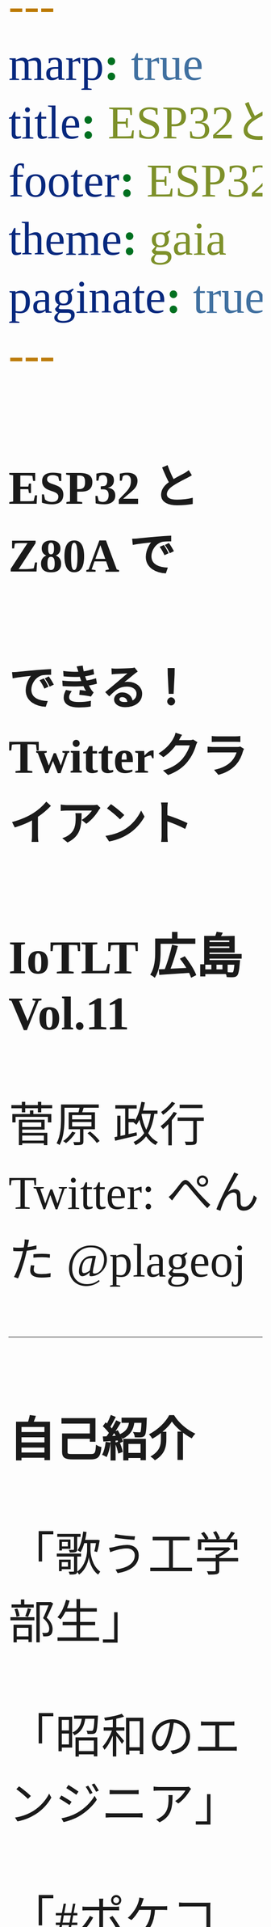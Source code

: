 ```yaml
---
marp: true
title: ESP32とZ80Aでできる！Twitterクライアント
footer: ESP32とZ80Aでできる！Twitterクライアント - IoTLT 広島 Vol.11 / ぺんた @plageoj
theme: gaia
paginate: true
---
```


<style>
*{
    font-family: "M+ 1p";
    font-size: 2.4rem;
}
</style>

# ESP32 と Z80A で
# できる！Twitterクライアント

### IoTLT 広島 Vol.11


菅原 政行
Twitter: ぺんた @plageoj

---

# 自己紹介

「歌う工学部生」

「昭和のエンジニア」

「[#ポケコンでモテる大学生](https://twitter.com/search?q=%23%E3%83%9D%E3%82%B1%E3%82%B3%E3%83%B3%E3%81%A7%E3%83%A2%E3%83%86%E3%82%8B%E5%A4%A7%E5%AD%A6%E7%94%9F)」

年齢を疑われることが増えましたが
21歳（昭和73年生まれ）です。

---

# 今回の Z80A マシン: PC-G850VS

Z80 を裸では扱いません。期待された皆さんごめんなさい。

+ SHARP製
+ 2009年発表
+ CPU Z80互換 CMOS @ 8MHz
	+ 世界最後にして最強の 8bit マイコン
+ SRAM 32KB SIMM
+ 144 × 48 フルグラフィックモノクロ LCD

---

# ことの発端

![](https://i.imgur.com/7gj8pBl.png)
Arduino UART でポケコンと通信できることがわかりました

このときは片方向でしたが、実験を重ねて双方向通信に成功

---

# UART でポケコンと通信する

ポケコンの信号レベルは UART と同じ、論理は RS-232C 準拠

![image.png](https://qiita-image-store.s3.amazonaws.com/0/116845/a96c1f4c-718b-bd03-db18-a5c07631674a.png)
出典: [PC-G850VS Interface](wrabetz.de/resources/Sharp_PC-G850VS_Interface.pdf)

---

## Software UART で論理を反転すれば通信可能

```cpp
#include <SoftwareSerial.h>

// 第3引数に true を渡す
SoftwareSerial Serial2(rxPin, txPin, true);
void setup(){
    Serial2.begin(9600);
}
```
詳細: [PC-G850VS を最近のマイコンと接続する](https://qiita.com/plageoj/items/681f3331746871c5f2f8)

---

# ESP32 から Twitter を叩く

ESP32 の基本的なコードはこちらの記事のものをほぼ流用

[Twitter API から Arduino – ESP32 を使ってトレンドツイートを取得してみた](https://www.mgo-tec.com/blog-entry-twitter-api-arduino-esp32-trend-get.html)

元ソースではベタ打ちされているリクエスト URL と内容を
差し替えられるように改変しました

---

# 叩いた内容をポケコンで表示する

ポケコンでは漢字やひらがなが表示できません。

[美咲フォント](http://littlelimit.net/misaki.htm)（8✕8）なら、ポケコン内臓の
ANKフォント（8✕6）と一行の高さが同じになります！

これを HEX でダンプして転送し
ポケコンで液晶に書き込むと……

---

# ツイートを表示できます

[動作動画](https://youtu.be/yqvIi95MM-4?t=17)

API のリクエストの組み立て方自体は同じなので、
ポケコンからツイートもできます

運が良ければ実機デモ

---
# ‬　
# ‬
# ありがとうございました